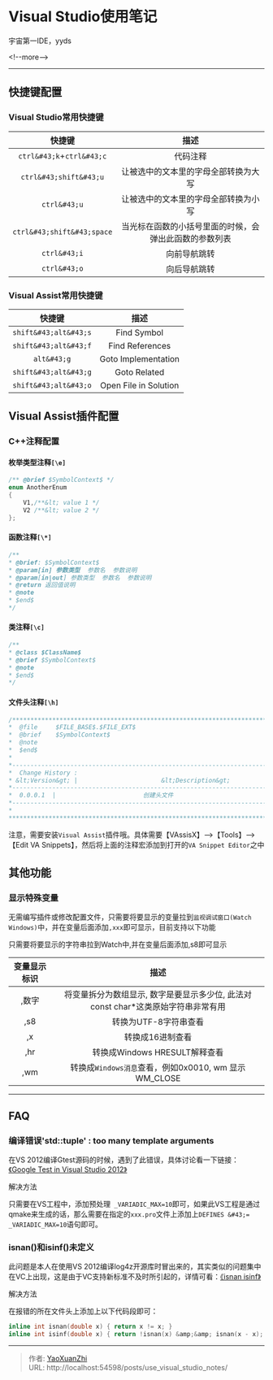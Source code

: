 # Visual Studio使用笔记


宇宙第一IDE，yyds

&lt;!--more--&gt;

---

## 快捷键配置

### Visual Studio常用快捷键
|  快捷键   |  描述   |
| :----: | :----------: |
| `ctrl&#43;k`&#43;`ctrl&#43;c` |  代码注释  |
| `ctrl&#43;shift&#43;u` |  让被选中的文本里的字母全部转换为大写  |
| `ctrl&#43;u` |  让被选中的文本里的字母全部转换为小写  |
| `ctrl&#43;shift&#43;space` |  当光标在函数的小括号里面的时候，会弹出此函数的参数列表  |
| `ctrl&#43;i` |  向前导航跳转  |
| `ctrl&#43;o` |  向后导航跳转  |

### Visual Assist常用快捷键
|  快捷键   |  描述   |
| :----: | :----------: |
| `shift&#43;alt&#43;s` |  Find Symbol  |
| `shift&#43;alt&#43;f` |  Find References  |
| `alt&#43;g` |  Goto Implementation  |
| `shift&#43;alt&#43;g` |  Goto Related  |
| `shift&#43;alt&#43;o` |  Open File in Solution  |

## Visual Assist插件配置

### C&#43;&#43;注释配置

#### 枚举类型注释`[\e]`
```c&#43;&#43;
/** @brief $SymbolContext$ */
enum AnotherEnum
{
    V1,/**&lt; value 1 */
    V2 /**&lt; value 2 */
};
```

#### 函数注释`[\*]`
```c&#43;&#43;
/** 
* @brief: $SymbolContext$
* @param[in] 参数类型  参数名  参数说明
* @param[in|out] 参数类型  参数名  参数说明
* @return 返回值说明
* @note   
* $end$
*/
```

#### 类注释`[\c]`
```c&#43;&#43;
/**
* @class $ClassName$
* @brief $SymbolContext$                                                                                         
* @note   
* $end$
*/
```

#### 文件头注释`[\h]`
```c&#43;&#43;
/*****************************************************************************
*  @file     $FILE_BASE$.$FILE_EXT$
*  @brief    $SymbolContext$
*  @note
*  $end$
*
*----------------------------------------------------------------------------*
*  Change History :
* &lt;Version&gt; |                       &lt;Description&gt;
*----------------------------------------------------------------------------*
*  0.0.0.1  |                        创建头文件
*----------------------------------------------------------------------------*
*
*****************************************************************************/
```

注意，需要安装`Visual Assist`插件哦。具体需要【VAssisX】--&gt;【Tools】--&gt;【Edit VA Snippets】，然后将上面的注释宏添加到打开的`VA Snippet Editor`之中

## 其他功能

### 显示特殊变量
无需编写插件或修改配置文件，只需要将要显示的变量拉到`监视调试窗口(Watch Windows)`中，并在变量后面添加`,xxx`即可显示，目前支持以下功能

只需要将要显示的字符串拉到Watch中,并在变量后面添加,s8即可显示

|  变量显示标识   |  描述   |
| :----: | :----------: |
| ,数字  |   将变量拆分为数组显示, 数字是要显示多少位, 此法对const char*这类原始字符串非常有用    |
| ,s8  |   转换为UTF-8字符串查看   |
| ,x  |   转换成16进制查看    |
| ,hr  |   转换成Windows HRESULT解释查看    |
| ,wm  |   转换成`Windows消息`查看，例如0x0010, wm 显示 WM_CLOSE    |

---

## FAQ
### 编译错误&#39;std::tuple&#39; : too many template arguments
在VS 2012编译Gtest源码的时候，遇到了此错误，具体讨论看一下链接：[《Google Test in Visual Studio 2012》](https://stackoverflow.com/questions/12558327/google-test-in-visual-studio-2012)

解决方法

只需要在VS工程中，添加预处理` _VARIADIC_MAX=10`即可，如果此VS工程是通过qmake来生成的话，那么需要在指定的`xxx.pro`文件上添加上`DEFINES &#43;= _VARIADIC_MAX=10`语句即可。

### isnan()和isinf()未定义
此问题是本人在使用VS 2012编译log4z开源库时冒出来的，其实类似的问题集中在VC上出现，这是由于VC支持新标准不及时所引起的，详情可看：[《isnan isinf》](http://blog.csdn.net/sunmenggmail/article/details/7853081)

解决方法

在报错的所在文件头上添加上以下代码段即可：

```c&#43;&#43;
inline int isnan(double x) { return x != x; }
inline int isinf(double x) { return !isnan(x) &amp;&amp; isnan(x - x); }
```

---

> 作者: [YaoXuanZhi](https://github.com/YaoXuanZhi)  
> URL: http://localhost:54598/posts/use_visual_studio_notes/  

